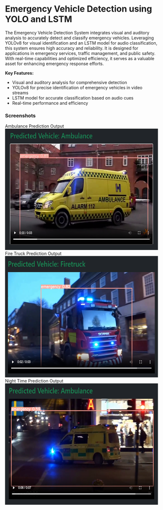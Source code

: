 # Emergency Vehicle Detection using YOLO and LSTM
The Emergency Vehicle Detection System integrates visual and auditory analysis to accurately detect and classify emergency vehicles. Leveraging YOLOv8 for visual identification and an LSTM model for audio classification, this system ensures high accuracy and reliability. It is designed for applications in emergency services, traffic management, and public safety. With real-time capabilities and optimized efficiency, it serves as a valuable asset for enhancing emergency response efforts.

**Key Features:**
- Visual and auditory analysis for comprehensive detection
- YOLOv8 for precise identification of emergency vehicles in video streams
- LSTM model for accurate classification based on audio cues
- Real-time performance and efficiency

<h3>Screenshots</h3>
Ambulance Prediction Output
<img src="https://raw.githubusercontent.com/NishanthSamson/EVD-using-YOLO-LSTM/main/screenshots/Screenshot%202023-11-03%20183339.png" width="610" height="400"><br>
Fire Truck Prediction Output
<img src="https://raw.githubusercontent.com/NishanthSamson/EVD-using-YOLO-LSTM/main/screenshots/Screenshot%202024-01-25%20180628.png" width="610" height="400"><br>
Night Time Prediction Output
<img src="https://raw.githubusercontent.com/NishanthSamson/EVD-using-YOLO-LSTM/main/screenshots/Screenshot%202024-01-25%20221652.png" width="610" height="400">
